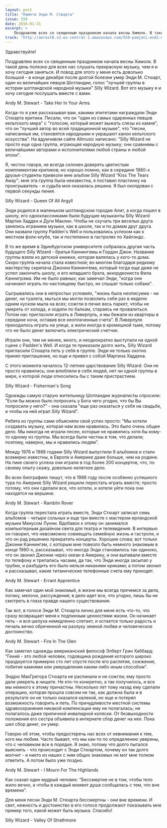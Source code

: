```yaml
---
layout: post
title: "Памяти Энди М. Стюарта"
issue: 559
date: 2016-01-31
excerpt: >
    Поздравляю всех со священным праздником начала весны Химолк. В такой день полезно для всех нас слушать прекрасную музыку, чем я и хочу сегодня заняться. И повод для этого у меня есть довольно большой - в конце декабря после долгой болезни умер Энди М. Стюарт, один из величайших певцов Шотландии, голос "лучшей группы в истории шотландской народной музыки" Silly Wizard. Вот его музыку я и хочу сегодня послушать вместе с вами.
track: "http://aerost8.s3.eu-central-1.amazonaws.com/559-pamjati-endi-m-stjuarta.mp3"
---
```


Здравствуйте!

Поздравляю всех со священным праздником начала весны Химолк. В такой день полезно для всех нас слушать прекрасную музыку, чем я и хочу сегодня заняться. И повод для этого у меня есть довольно большой - в конце декабря после долгой болезни умер Энди М. Стюарт, один из величайших певцов Шотландии, голос "лучшей группы в истории шотландской народной музыки" Silly Wizard. Вот его музыку я и хочу сегодня послушать вместе с вами.

Andy M. Stewart - Take Her In Your Arms

Когда-то я уже рассказывал вам, какими эпитетами награждали Энди Стюарта критики. Писали, что он "один из самых одаренных певцов кельтского мира" с "голосом, который может выжать слезы из камня", что он "лучший автор во всей традиционной музыке", что "песни, написанные им, становятся народными и украшают канон кельтского искусства". На вдумчивом сайте Allmusic написано: "Silly Wizard не просто еще одна группа, играющая народную музыку; они сравнимы с величайшими авторами и исполнителями любой страны и любой эпохи".

Я, честно говоря, не всегда склонен доверять цветистым комплиментам критиков; но хорошо помню, как в середине 1980-х друзья-студенты привезли мне альбом Silly Wizard "Kiss The Tears Away"; мне эта группа была неизвестна, я поставил пластинку на проигрыватель - и судьба моя оказалась решена. Я был околдован с первой секунды пения.

Silly Wizard - Queen Of All Argyll

Энди родился в маленьком шотландском городке Алит, а когда пошел в школу, его одноклассниками были будущие музыканты Silly Wizard Мартин Хадден и Дуги Маклин. Чтобы не скучать три веселых друга занялись игранием музыки, как в школе, так и по домам друг друга. Они назвали группу Padden's Well и пользовались успехом как к местном фолк-клубе, так и постепенно в гастролях по Хайлэндс.

В то же время в Эдинбургском университете собралась другая часть будущего Silly Wizard - братья Каннингэмы и Гордон Джон. Название группы взяли из детской книжки, которая валялась у кого-то дома. Скоро группа начала стала известной; во многом благодаря редкому мастерству скрипача Джонни Каннингема, который тогда еще даже не успел закончить школу, и его младшего брата, аккордеониста Фила Каннигрэма. Им не было равных; как замечал Энди, "когда они начинают играть по-настоящему быстро, их слышат только собаки".

Сыгрывались они в непростых условиях, "жизнь была неописуема - ни денег, ни туалета, мыться мы могли позволить себе раз в неделю одним куском мыла на всех; сожгли в печке весь паркет, чтобы не умереть от холода, и ходили по балкам, стараясь не провалиться. Потом нас пригласили играть в Ливерпуль, и мы бежали из квартиры в середине ночи, оставив все неоплаченные счета". В Ливерпуле приходилось играть на улице, а жили иногда в кромешной тьме, потому что не было денег включить электрический счетчик.

Играли они, тем не менее, много, и неоднократно выступали на одной сцене с Padden's Well. И когда те приказали долго жить, Silly Wizard пригласили Стюарта петь у себя в группе. Энди не только охотно принял приглашение, но еще и привел с собой Мартина Хаддена.

С этого момента началось 12-летнее царствование Silly Wizard. Они не просто нравились; они влюбляли в себя людей, нет ни одной группы в мире, к которой люди относились бы с таким пристрастием.

Silly Wizard - Fisherman's Song

Однажды самую старую жительницу Шотландии журналисты спросили: "Если бы можно было попросить у Бога чего угодно, что бы Вы попросили у него?" - она сказала "еще раз оказаться у себя на свадьбе, и чтобы на ней играл Silly Wizard".

Ребята из группы сами объясняли свой успех просто: "Мы хотели создавать музыку, которая нам всем нравилась. Это было очень общее дело. Мы никогда не играли песен, которые не нравились хотя бы кому-то одному из группы. Мы всегда были честны в том, что делали; поэтому, наверно, мы и нравились людям".

Между 1976 и 1988 годами Silly Wizard выпустили 9 альбомов и стали вcемирно известны, в Европе и Америке даже больше, чем на родине. На пике своего успеха они играли в год более 200 концертов, что, по своему опыту скажу, довольно нелегкое дело.

Во всех биографиях пишут, что в 1988 году после особенно успешного тура по Америке Silly Wizard решили перестать играть вместе; просто потому, что они сделали все, что хотели, и хотели уйти пока они находятся на вершине.

Andy M. Stewart - Ramblin Rover

Когда группа перестала играть вместе, Энди Стюарт записал семь альбомов - четыре сольных и еще три вместе с мастером ирландской музыки Манусом Лунни. Вдобавок к этому он занимался компьютерным дизайном света для театра и телевидения. В интервью он говорил, что невозможно совмещать семейную жизнь и гастроли, и что он рад решению прекратить концерты. Хорошие слова; вот только Джонни Каннингэм, с которым мне повезло быть немного знакомым в конце 1980-х, рассказывал, что иногда Энди становилось так одиноко, что он звонил Джонни через океан в Америку, и они выпивали вместе по телефону и трепались часами, да так, что Энди иногда засыпал у трубки, и разбудить его было нельзя никакими криками; а потом звонил и рассказывал, какие титанические телефонные счета ему приходят.

Andy M. Stewart - Errant Apprentice

Как замечал один мой знакомый, в жизни мы всегда прячемся за дела, логику, мелочи, рассуждения; в дело идет все, что угодно, лишь бы не смотреть в глаза правде нашего существования.

Так вот, в голосе Энди М. Стюарта лично для меня есть что-то, что сразу возвращает меня к подлинным ценностями жизни. Он начинает петь - и вся шелуха немедленно слетает, и остается только радость и печаль вечно обреченной на разлуку земной любви и человеческое достоинство.

Andy M. Stewart - Fire In The Glen

Как заметил однажды американский философ Элберт Грин Хаббард: "Гений - это любой человек, годовщина рождения которого широко празднуется примерно сто лет спустя после его распятия, сожжения, побития камнями или умерщвления каким-либо иным способом".

Эндрю МакГрегора Стюарта не распинали и не сожгли; ему просто дали умереть в нищете. Не кто-то конкретно, а так получилось, и все мы немного к этому причастны. Несколько лет тому назад ему сделали операцию, которая прошла совсем не так, как должна была и в результате он не только оказался калекой, но еще и потерял возможность говорить и петь. По причудливости местной системы здравоохранения никакой компенсации ему не полагалась; не полагалось даже приличной инвалидной коляски. От безвыходности положения его сестра объявила в интернете сбор денег на нее. Пока шел сбор денег, он умер.

Говорю об этом, чтобы предостеречь нас всех от невнимания к тем, кого мы любим. Часто бывает, что мы как-то по определению уверены, что с человеком все в порядке. Я знаю, потому что долго пытался выяснить - что происходит с Энди Стюартом, почему он так долго молчит - и никто из наших с ним общих знакомых не мог мне толком ответить. А потом было уже поздно.

Andy M. Stewart - I Mourn For The Highlands

Как сказал один мудрый человек: "Бессмертие не в том, чтобы тело жило вечно, а чтобы в каждый момент душа сообщалась с тем, что вне времени".

Для меня песни Энди М. Стюарта бессмертны - они вне времени. И свет, нежность и достоинство в его голосе продолжают показывать мне пример того, какой может быть музыка. Спасибо!

Silly Wizard - Valley Of Strathmore
